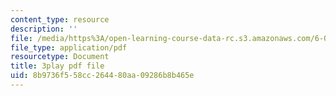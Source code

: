 ```yaml
---
content_type: resource
description: ''
file: /media/https%3A/open-learning-course-data-rc.s3.amazonaws.com/6-00sc-introduction-to-computer-science-and-programming-spring-2011/8b9736f558cc264480aa09286b8b465e_C2BBAW78fYg.pdf
file_type: application/pdf
resourcetype: Document
title: 3play pdf file
uid: 8b9736f5-58cc-2644-80aa-09286b8b465e
---
```

